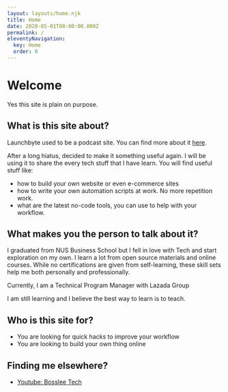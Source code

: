 ```yaml
---
layout: layouts/home.njk
title: Home
date: 2020-05-01T00:00:00.000Z
permalink: /
eleventyNavigation:
  key: Home
  order: 0
---
```

# Welcome

Yes this site is plain on purpose.

## What is this site about?

Launchbyte used to be a podcast site. You can find more about it [here](/about).

After a long hiatus, decided to make it something useful again. I will be using it to share the every tech stuff that I have learn. You will find useful stuff like: 

- how to build your own website or even e-commerce sites
- how to write your own automation scripts at work. No more repetition work.
- what are the latest no-code tools, you can use to help with your workflow.


## What makes you the person to talk about it?

I graduated from NUS Business School but I fell in love with Tech and start exploration on my own. I learn a lot from open source materials and online courses. While no certifications are given from self-learning, these skill sets help me both personally and professionally. 

Currently, I am a Technical Program Manager with Lazada Group

I am still learning and I believe the best way to learn is to teach.

## Who is this site for?

- You are looking for quick hacks to improve your workflow
- You are looking to build your own thing online

## Finding me elsewhere?

* [Youtube: Bosslee Tech](https://www.youtube.com/channel/UCYZEakRmAdZ_NRpnW0RzPVQ)
